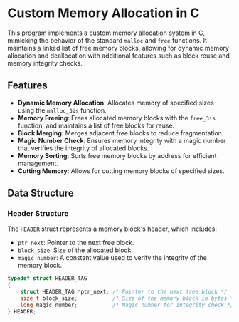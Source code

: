 # Custom Memory Allocation in C

This program implements a custom memory allocation system in C, mimicking the behavior of the standard `malloc` and `free` functions. It maintains a linked list of free memory blocks, allowing for dynamic memory allocation and deallocation with additional features such as block reuse and memory integrity checks.

## Features

- **Dynamic Memory Allocation**: Allocates memory of specified sizes using the `malloc_3is` function.
- **Memory Freeing**: Frees allocated memory blocks with the `free_3is` function, and maintains a list of free blocks for reuse.
- **Block Merging**: Merges adjacent free blocks to reduce fragmentation.
- **Magic Number Check**: Ensures memory integrity with a magic number that verifies the integrity of allocated blocks.
- **Memory Sorting**: Sorts free memory blocks by address for efficient management.
- **Cutting Memory**: Allows for cutting memory blocks of specified sizes.

## Data Structure

### Header Structure

The `HEADER` struct represents a memory block's header, which includes:

- `ptr_next`: Pointer to the next free block.
- `block_size`: Size of the allocated block.
- `magic_number`: A constant value used to verify the integrity of the memory block.

```c
typedef struct HEADER_TAG
{
    struct HEADER_TAG *ptr_next; /* Pointer to the next free block */
    size_t block_size;           /* Size of the memory block in bytes */
    long magic_number;           /* Magic number for integrity check */
} HEADER;
```